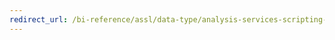 ```yaml
---
redirect_url: /bi-reference/assl/data-type/analysis-services-scripting-language-xml-data-types-assl
---
```

